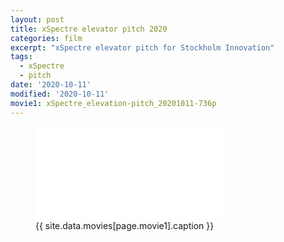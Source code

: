 ```yaml
---
layout: post
title: xSpectre elevator pitch 2020
categories: film
excerpt: "xSpectre elevator pitch for Stockholm Innovation"
tags:
  - xSpectre
  - pitch
date: '2020-10-11'
modified: '2020-10-11'
movie1: xSpectre_elevation-pitch_20201011-736p
---
```


<figure>
<iframe src="{{ site.commonurl }}/movies/{{ site.data.movies[page.movie1].file }}" width="{{ site.data.movies[page.movie1].width }}" height="{{ site.data.movies[page.movie1].height }}" frameborder="0">
</iframe>
<figcaption> {{ site.data.movies[page.movie1].caption }} </figcaption>
</figure>
